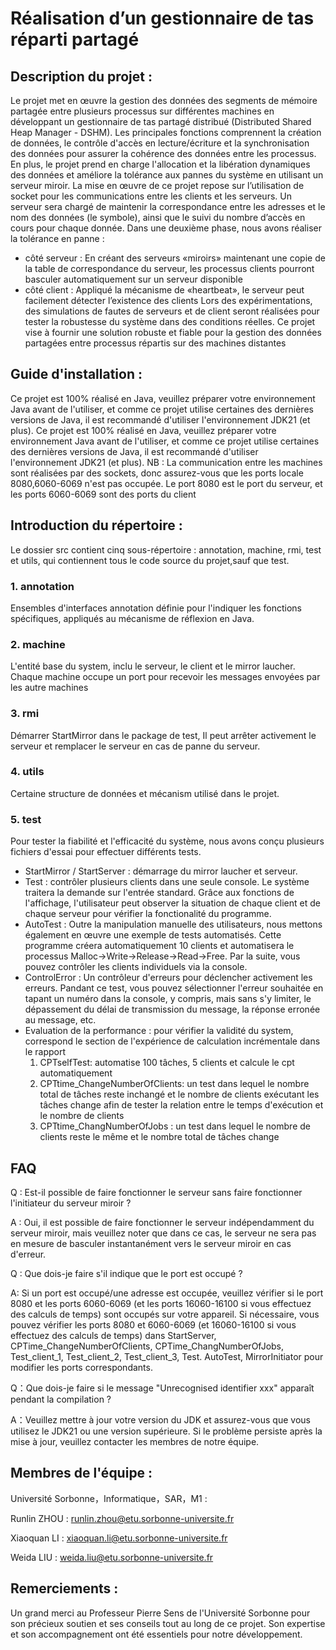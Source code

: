 # Réalisation d’un gestionnaire de tas réparti partagé

## Description du projet :
Le projet met en œuvre la gestion des données des segments de mémoire partagée entre plusieurs processus sur différentes machines en développant un gestionnaire de tas partagé distribué (Distributed Shared Heap Manager - DSHM). Les principales fonctions comprennent la création de données, le contrôle d'accès en lecture/écriture et la synchronisation des données pour assurer la cohérence des données entre les processus. En plus, le projet prend en charge l'allocation et la libération dynamiques des données et améliore la tolérance aux pannes du système en utilisant un serveur miroir.
La mise en œuvre de ce projet repose sur l’utilisation de socket pour les communications entre les clients et les serveurs. Un serveur sera chargé de maintenir la correspondance entre les adresses et le nom des données (le symbole), ainsi que le suivi du nombre d’accès en cours pour chaque donnée.
Dans une deuxième phase, nous avons réaliser la tolérance en panne :
 - côté serveur : En créant des serveurs «miroirs» maintenant une copie de la table de
correspondance du serveur, les processus clients pourront basculer automatiquement
sur un serveur disponible
 - côté client : Appliqué la mécanisme de «heartbeat», le serveur peut facilement
détecter l’existence des clients
Lors des expérimentations, des simulations de fautes de serveurs et de client seront réalisées pour tester la robustesse du système dans des conditions réelles. Ce projet vise à fournir une solution robuste et fiable pour la gestion des données partagées entre processus répartis sur des machines distantes

## Guide d'installation :
Ce projet est 100% réalisé en Java, veuillez préparer votre environnement Java avant de l'utiliser, et comme ce projet utilise certaines des dernières versions de Java, il est recommandé d'utiliser l'environnement JDK21 (et plus).
Ce projet est 100% réalisé en Java, veuillez préparer votre environnement Java avant de l'utiliser, et comme ce projet utilise certaines des dernières versions de Java, il est recommandé d'utiliser l'environnement JDK21 (et plus).
NB : La communication entre les machines sont réalisées par des sockets, donc assurez-vous que les ports locale 8080,6060-6069 n'est pas occupée. Le port 8080 est le port du serveur, et les ports 6060-6069 sont des ports du client

## Introduction du répertoire :
Le dossier src contient cinq sous-répertoire : annotation, machine, rmi, test et utils, qui contiennent tous le code source du projet,sauf que test.

### 1. annotation
Ensembles d'interfaces annotation définie pour l'indiquer les fonctions spécifiques, appliqués au mécanisme de réflexion en Java. 
### 2. machine
L'entité base du system, inclu le serveur, le client et le mirror laucher. Chaque machine occupe un port pour recevoir les messages envoyées par les autre machines
### 3. rmi
Démarrer StartMirror dans le package de test, Il peut arrêter activement le serveur et remplacer le serveur en cas de panne du serveur.
### 4. utils
Certaine structure de données et mécanism utilisé dans le projet. 
### 5. test
Pour tester la fiabilité et l'efficacité du système, nous avons conçu plusieurs fichiers d'essai pour effectuer différents tests.
  - StartMirror / StartServer : démarrage du mirror laucher et serveur. 
  - Test : contrôler plusieurs clients dans une seule console. Le système traitera la demande sur l'entrée standard. Grâce aux fonctions de l'affichage, l'utilisateur peut observer la situation de chaque client et de chaque serveur pour vérifier la fonctionalité du programme.
  - AutoTest : Outre la manipulation manuelle des utilisateurs, nous mettons également en œuvre une exemple de tests automatisés. Cette programme créera automatiquement 10 clients et automatisera le processus Malloc->Write->Release->Read->Free. Par la suite, vous pouvez contrôler les clients individuels via la console.
  - ControlError : Un contrôleur d'erreurs pour déclencher activement les erreurs. Pandant ce test, vous pouvez sélectionner l'erreur souhaitée en tapant un numéro dans la console, y compris, mais sans s'y limiter, le dépassement du délai de transmission du message, la réponse erronée au message, etc.
  - Evaluation de la performance : pour vérifier la validité du system, correspond le section de l'expérience de calculation incrémentale dans le rapport
    1. CPTselfTest: automatise 100 tâches, 5 clients et calcule le cpt automatiquement
    2. CPTtime_ChangeNumberOfClients: un test dans lequel le nombre total de tâches reste inchangé et le nombre de clients exécutant les tâches change afin de tester la relation entre le temps d'exécution et le nombre de clients
    3. CPTtime_ChangNumberOfJobs : un test dans lequel le nombre de clients reste le même et le nombre total de tâches change

## FAQ
Q : Est-il possible de faire fonctionner le serveur sans faire fonctionner l'initiateur du serveur miroir ?

A : Oui, il est possible de faire fonctionner le serveur indépendamment du serveur miroir, mais veuillez noter que dans ce cas, le serveur ne sera pas en mesure de basculer instantanément vers le serveur miroir en cas d'erreur.

Q : Que dois-je faire s'il indique que le port est occupé ?

A: Si un port est occupé/une adresse est occupée, veuillez vérifier si le port 8080 et les ports 6060-6069 (et les ports 16060-16100 si vous effectuez des calculs de temps) sont occupés sur votre appareil. Si nécessaire, vous pouvez vérifier les ports 8080 et 6060-6069 (et 16060-16100 si vous effectuez des calculs de temps) dans StartServer, CPTime_ChangeNumberOfClients, CPTime_ChangNumberOfJobs, Test_client_1, Test_client_2, Test_client_3, Test. AutoTest, MirrorInitiator pour modifier les ports correspondants.

Q：Que dois-je faire si le message "Unrecognised identifier xxx" apparaît pendant la compilation ?

A：Veuillez mettre à jour votre version du JDK et assurez-vous que vous utilisez le JDK21 ou une version supérieure. Si le problème persiste après la mise à jour, veuillez contacter les membres de notre équipe.

## Membres de l'équipe :
Université Sorbonne，Informatique，SAR，M1 :

Runlin ZHOU : runlin.zhou@etu.sorbonne-universite.fr

Xiaoquan LI : xiaoquan.li@etu.sorbonne-universite.fr

Weida LIU : weida.liu@etu.sorbonne-universite.fr


## Remerciements :
Un grand merci au Professeur Pierre Sens de l'Université Sorbonne pour son précieux soutien et ses conseils tout au long de ce projet. Son expertise et son accompagnement ont été essentiels pour notre développement.
